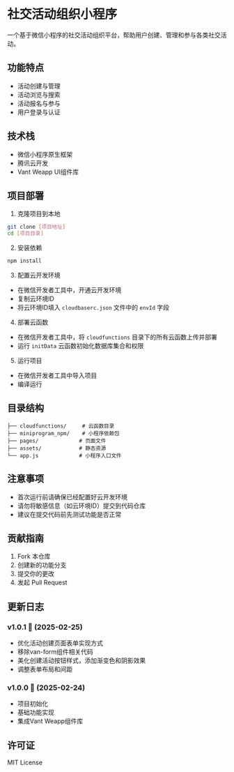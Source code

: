 # 社交活动组织小程序

一个基于微信小程序的社交活动组织平台，帮助用户创建、管理和参与各类社交活动。

## 功能特点

- 活动创建与管理
- 活动浏览与搜索
- 活动报名与参与
- 用户登录与认证

## 技术栈

- 微信小程序原生框架
- 腾讯云开发
- Vant Weapp UI组件库

## 项目部署

1. 克隆项目到本地
```bash
git clone [项目地址]
cd [项目目录]
```

2. 安装依赖
```bash
npm install
```

3. 配置云开发环境
- 在微信开发者工具中，开通云开发环境
- 复制云环境ID
- 将云环境ID填入 `cloudbaserc.json` 文件中的 `envId` 字段

4. 部署云函数
- 在微信开发者工具中，将 `cloudfunctions` 目录下的所有云函数上传并部署
- 运行 `initData` 云函数初始化数据库集合和权限

5. 运行项目
- 在微信开发者工具中导入项目
- 编译运行

## 目录结构

```
├── cloudfunctions/     # 云函数目录
├── miniprogram_npm/    # 小程序依赖包
├── pages/             # 页面文件
├── assets/            # 静态资源
└── app.js             # 小程序入口文件
```

## 注意事项

- 首次运行前请确保已经配置好云开发环境
- 请勿将敏感信息（如云环境ID）提交到代码仓库
- 建议在提交代码前先测试功能是否正常

## 贡献指南

1. Fork 本仓库
2. 创建新的功能分支
3. 提交你的更改
4. 发起 Pull Request

## 更新日志

### v1.0.1 🚀 (2025-02-25)
- 优化活动创建页面表单实现方式
- 移除van-form组件相关代码
- 美化创建活动按钮样式，添加渐变色和阴影效果
- 调整表单布局和间距

### v1.0.0 🎉 (2025-02-24)
- 项目初始化
- 基础功能实现
- 集成Vant Weapp组件库

## 许可证

MIT License